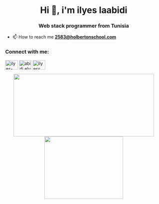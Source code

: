 <h1 align="center">Hi 👋, i'm ilyes laabidi</h1>
<h3 align="center">Web stack programmer from Tunisia</h3>

- 📫 How to reach me **2583@holbertonschool.com**

<h3 align="left">Connect with me:</h3>
<p align="left">
<a href="https://linkedin.com/in/ilyes-labidi" target="blank"><img align="center" src="https://raw.githubusercontent.com/rahuldkjain/github-profile-readme-generator/master/src/images/icons/Social/linked-in-alt.svg" alt="ilyes-labidi" height="30" width="40" /></a>
<a href="https://fb.com/abidi.elyes" target="blank"><img align="center" src="https://raw.githubusercontent.com/rahuldkjain/github-profile-readme-generator/master/src/images/icons/Social/facebook.svg" alt="abidi.elyes" height="30" width="40" /></a>
<a href="https://instagram.com/ilyess_abidi" target="blank"><img align="center" src="https://raw.githubusercontent.com/rahuldkjain/github-profile-readme-generator/master/src/images/icons/Social/instagram.svg" alt="ilyess_abidi" height="30" width="40" /></a>
</p>

<p align="center">
 <img width="450" height="200" src="https://github-readme-stats.vercel.app/api?username=khalil-hassayoun&show_icons=true&bg_color=0C1117&title_color=58A6FF&text_color=C9D1D9&icon_color=58A6FF&include_all_commits=true&count_private=true&hide=prs,issues">
  <img width="252" height="200"
  src="https://github-readme-stats.vercel.app/api/top-langs/?username=khalil-hassayoun&show_icons=true&bg_color=0C1117&title_color=58A6FF&text_color=C9D1D9&icon_color=58A6FF&layout=compact&langs_count=8">
</p>
